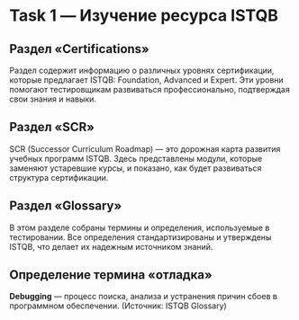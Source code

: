 # Task 1 — Изучение ресурса ISTQB

## Раздел «Certifications»
Раздел содержит информацию о различных уровнях сертификации, которые предлагает ISTQB: Foundation, Advanced и Expert. Эти уровни помогают тестировщикам развиваться профессионально, подтверждая свои знания и навыки.

## Раздел «SCR»
SCR (Successor Curriculum Roadmap) — это дорожная карта развития учебных программ ISTQB. Здесь представлены модули, которые заменяют устаревшие курсы, и показано, как будет развиваться структура сертификации.

## Раздел «Glossary»
В этом разделе собраны термины и определения, используемые в тестировании. Все определения стандартизированы и утверждены ISTQB, что делает их надежным источником знаний.

## Определение термина «отладка»
**Debugging** — процесс поиска, анализа и устранения причин сбоев в программном обеспечении.
(Источник: ISTQB Glossary)
